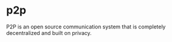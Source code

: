 # p2p
P2P is an open source communication system that is completely decentralized and built on privacy.
